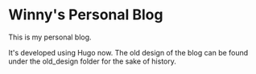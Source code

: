 # Winny's Personal Blog
This is my personal blog.

It's developed using Hugo now. The old design of the blog can be found under the old_design folder for the sake of history.
